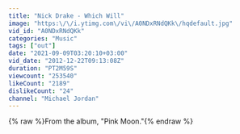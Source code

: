 ```yaml
---
title: "Nick Drake - Which Will"
image: "https:\/\/i.ytimg.com\/vi\/A0NDxRNdQKk\/hqdefault.jpg"
vid_id: "A0NDxRNdQKk"
categories: "Music"
tags: ["out"]
date: "2021-09-09T03:20:10+03:00"
vid_date: "2012-12-22T09:13:08Z"
duration: "PT2M59S"
viewcount: "253540"
likeCount: "2189"
dislikeCount: "24"
channel: "Michael Jordan"
---
```

{% raw %}From the album, &quot;Pink Moon.&quot;{% endraw %}
